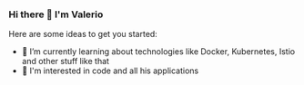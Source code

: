 ### Hi there 👋 I'm  Valerio




Here are some ideas to get you started:

<!-- 🔭 I’m currently working on ... -->
- 🌱 I’m currently learning about technologies like Docker, Kubernetes, Istio and other stuff like that
- 👾 I'm interested in code and all his applications 
<!-- 👯 I’m looking to collaborate on ... -->
<!--🤔 I’m looking for help with ... -->
<!-- 💬 Ask me about ... -->
<!--  📫 How to reach me: ... -->
<!-- 😄 Pronouns: ... -->
<!-- ⚡ Fun fact: ... -->

